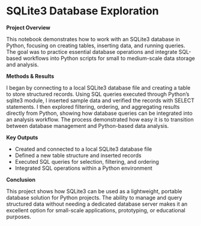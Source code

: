 # **SQLite3 Database Exploration**


**Project Overview**

This notebook demonstrates how to work with an SQLite3 database in Python, focusing on creating tables, inserting data, and running queries. The goal was to practice essential database operations and integrate SQL-based workflows into Python scripts for small to medium-scale data storage and analysis.

**Methods & Results**

I began by connecting to a local SQLite3 database file and creating a table to store structured records. Using SQL queries executed through Python’s sqlite3 module, I inserted sample data and verified the records with SELECT statements. I then explored filtering, ordering, and aggregating results directly from Python, showing how database queries can be integrated into an analysis workflow. The process demonstrated how easy it is to transition between database management and Python-based data analysis.

**Key Outputs**

- Created and connected to a local SQLite3 database file
- Defined a new table structure and inserted records
- Executed SQL queries for selection, filtering, and ordering
- Integrated SQL operations within a Python environment

**Conclusion**

This project shows how SQLite3 can be used as a lightweight, portable database solution for Python projects. The ability to manage and query structured data without needing a dedicated database server makes it an excellent option for small-scale applications, prototyping, or educational purposes.
